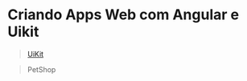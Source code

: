 # Criando Apps Web com Angular e Uikit

> [UiKit](https://github.com/marcelobarbieri/baltaio-frontend-angular-uikit/blob/main/UIKIT.md)

> PetShop
